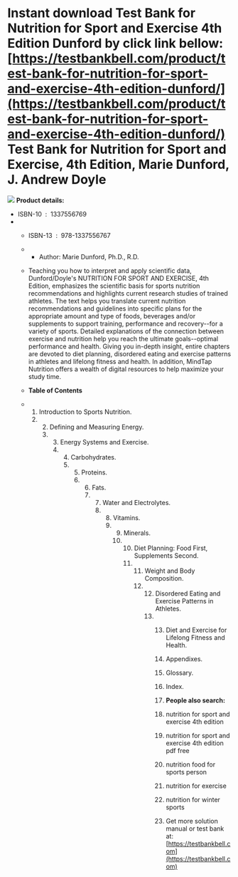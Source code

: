 Instant download **Test Bank for Nutrition for Sport and Exercise 4th Edition Dunford** by click link bellow:  
[https://testbankbell.com/product/test-bank-for-nutrition-for-sport-and-exercise-4th-edition-dunford/](https://testbankbell.com/product/test-bank-for-nutrition-for-sport-and-exercise-4th-edition-dunford/)  
**Test Bank for Nutrition for Sport and Exercise, 4th Edition, Marie Dunford, J. Andrew Doyle**
===============================================================================================


![](https://testbankbell.com/wp-content/uploads/2023/05/9781337556767_TestBank.jpg)
**Product details:**
* ISBN-10 ‏ : ‎ 1337556769
* * ISBN-13 ‏ : ‎ 978-1337556767
  * * Author: Marie Dunford, Ph.D., R.D.
   
  * Teaching you how to interpret and apply scientific data, Dunford/Doyle's NUTRITION FOR SPORT AND EXERCISE, 4th Edition, emphasizes the scientific basis for sports nutrition recommendations and highlights current research studies of trained athletes. The text helps you translate current nutrition recommendations and guidelines into specific plans for the appropriate amount and type of foods, beverages and/or supplements to support training, performance and recovery--for a variety of sports. Detailed explanations of the connection between exercise and nutrition help you reach the ultimate goals--optimal performance and health. Giving you in-depth insight, entire chapters are devoted to diet planning, disordered eating and exercise patterns in athletes and lifelong fitness and health. In addition, MindTap Nutrition offers a wealth of digital resources to help maximize your study time.
 
  * **Table of Contents**
 
  * 1. Introduction to Sports Nutrition.
    2. 2. Defining and Measuring Energy.
       3. 3. Energy Systems and Exercise.
          4. 4. Carbohydrates.
             5. 5. Proteins.
                6. 6. Fats.
                   7. 7. Water and Electrolytes.
                      8. 8. Vitamins.
                         9. 9. Minerals.
                            10. 10. Diet Planning: Food First, Supplements Second.
                                11. 11. Weight and Body Composition.
                                    12. 12. Disordered Eating and Exercise Patterns in Athletes.
                                        13. 13. Diet and Exercise for Lifelong Fitness and Health.
                                            14. Appendixes.
                                            15. Glossary.
                                            16. Index.
                                           
                                            17. **People also search:**
                                           
                                            18. nutrition for sport and exercise 4th edition
                                           
                                            19. nutrition for sport and exercise 4th edition pdf free
                                           
                                            20. nutrition food for sports person
                                           
                                            21. nutrition for exercise
                                           
                                            22. nutrition for winter sports
                                            23.  Get more solution manual or test bank at: [https://testbankbell.com](https://testbankbell.com)
